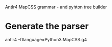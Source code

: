 Antlr4 MapCSS grammar - and pyhton tree builder

Generate the parser
===================

antlr4 -Dlanguage=Python3 MapCSS.g4
